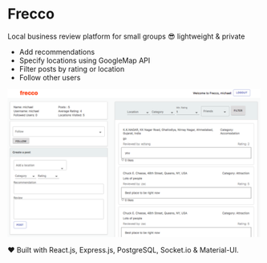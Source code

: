 # Frecco

Local business review platform for small groups :sunglasses: lightweight & private

* Add recommendations
* Specify locations using GoogleMap API
* Filter posts by rating or location
* Follow other users

![](img/main.png)

:heart: Built with React.js, Express.js, PostgreSQL, Socket.io & Material-UI. 
